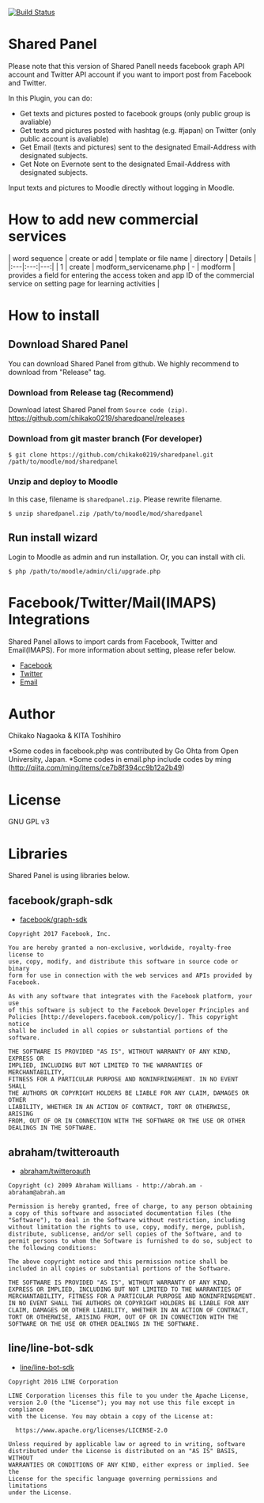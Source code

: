 [![Build Status](https://travis-ci.org/yuesan/sharedpanel.svg?branch=master)](https://travis-ci.org/yuesan/sharedpanel)

# Shared Panel

Please note that this version of Shared Panell needs facebook graph API account
and Twitter API account if you want to import post from Facebook and Twitter.

In this Plugin, you can do:

* Get texts and pictures posted to facebook groups (only public group is avaliable)
* Get texts and pictures posted with hashtag (e.g. #japan) on Twitter (only public account is avaliable)
* Get Email (texts and pictures) sent to the designated Email-Address with designated subjects.
* Get Note on Evernote sent to  the designated Email-Address with designated subjects.

Input texts and pictures to Moodle directly without logging in Moodle.

# How to add new commercial services

| word sequence | create or add | template or file name | directory | Details | 
|:---|:---:|---:|
| 1 | create | modform_servicename.php | - | modform | provides a field for entering the access token and app ID of the commercial service on setting page for learning activities | 


# How to install
## Download Shared Panel
You can download Shared Panel from github.
We highly recommend to download from "Release" tag.

### Download from Release tag (Recommend)
Download latest Shared Panel from  `Source code (zip)`. 
https://github.com/chikako0219/sharedpanel/releases

### Download from git master branch (For developer)

``` shell
$ git clone https://github.com/chikako0219/sharedpanel.git /path/to/moodle/mod/sharedpanel
```

### Unzip and deploy to Moodle
In this case, filename is `sharedpanel.zip`. Please rewrite filename.

```
$ unzip sharedpanel.zip /path/to/moodle/mod/sharedpanel
```

## Run install wizard

Login to Moodle as admin and run installation. Or, you can install with cli.

``` shell
$ php /path/to/moodle/admin/cli/upgrade.php
```

# Facebook/Twitter/Mail(IMAPS) Integrations
Shared Panel allows to import cards from Facebook, Twitter and Email(IMAPS). For more information about setting, please refer below.

* [Facebook](https://github.com/chikako0219/sharedpanel/wiki/Facebook)
* [Twitter](https://github.com/chikako0219/sharedpanel/wiki/Twitter)
* [Email](https://github.com/chikako0219/sharedpanel/wiki/Email)

# Author
Chikako Nagaoka & KITA Toshihiro

*Some codes in facebook.php was contributed by Go Ohta from Open University, Japan.
*Some codes in email.php include codes by ming (http://qiita.com/ming/items/ce7b8f394cc9b12a2b49)

# License
GNU GPL v3

# Libraries
Shared Panel is using libraries below.

## facebook/graph-sdk

* [facebook/graph-sdk](https://github.com/facebook/php-graph-sdk)

```
Copyright 2017 Facebook, Inc.

You are hereby granted a non-exclusive, worldwide, royalty-free license to
use, copy, modify, and distribute this software in source code or binary
form for use in connection with the web services and APIs provided by
Facebook.

As with any software that integrates with the Facebook platform, your use
of this software is subject to the Facebook Developer Principles and
Policies [http://developers.facebook.com/policy/]. This copyright notice
shall be included in all copies or substantial portions of the software.

THE SOFTWARE IS PROVIDED "AS IS", WITHOUT WARRANTY OF ANY KIND, EXPRESS OR
IMPLIED, INCLUDING BUT NOT LIMITED TO THE WARRANTIES OF MERCHANTABILITY,
FITNESS FOR A PARTICULAR PURPOSE AND NONINFRINGEMENT. IN NO EVENT SHALL
THE AUTHORS OR COPYRIGHT HOLDERS BE LIABLE FOR ANY CLAIM, DAMAGES OR OTHER
LIABILITY, WHETHER IN AN ACTION OF CONTRACT, TORT OR OTHERWISE, ARISING
FROM, OUT OF OR IN CONNECTION WITH THE SOFTWARE OR THE USE OR OTHER
DEALINGS IN THE SOFTWARE.
```

## abraham/twitteroauth

* [abraham/twitteroauth](https://github.com/abraham/twitteroauth)

```
Copyright (c) 2009 Abraham Williams - http://abrah.am - abraham@abrah.am

Permission is hereby granted, free of charge, to any person obtaining a copy of this software and associated documentation files (the "Software"), to deal in the Software without restriction, including without limitation the rights to use, copy, modify, merge, publish, distribute, sublicense, and/or sell copies of the Software, and to permit persons to whom the Software is furnished to do so, subject to the following conditions:

The above copyright notice and this permission notice shall be included in all copies or substantial portions of the Software.

THE SOFTWARE IS PROVIDED "AS IS", WITHOUT WARRANTY OF ANY KIND, EXPRESS OR IMPLIED, INCLUDING BUT NOT LIMITED TO THE WARRANTIES OF MERCHANTABILITY, FITNESS FOR A PARTICULAR PURPOSE AND NONINFRINGEMENT. IN NO EVENT SHALL THE AUTHORS OR COPYRIGHT HOLDERS BE LIABLE FOR ANY CLAIM, DAMAGES OR OTHER LIABILITY, WHETHER IN AN ACTION OF CONTRACT, TORT OR OTHERWISE, ARISING FROM, OUT OF OR IN CONNECTION WITH THE SOFTWARE OR THE USE OR OTHER DEALINGS IN THE SOFTWARE.
```

## line/line-bot-sdk
* [line/line-bot-sdk](https://github.com/line/line-bot-sdk-php)

```
Copyright 2016 LINE Corporation

LINE Corporation licenses this file to you under the Apache License,
version 2.0 (the "License"); you may not use this file except in compliance
with the License. You may obtain a copy of the License at:

  https://www.apache.org/licenses/LICENSE-2.0

Unless required by applicable law or agreed to in writing, software
distributed under the License is distributed on an "AS IS" BASIS, WITHOUT
WARRANTIES OR CONDITIONS OF ANY KIND, either express or implied. See the
License for the specific language governing permissions and limitations
under the License.
```
